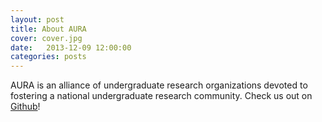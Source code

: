 ```yaml
---
layout: post
title: About AURA
cover: cover.jpg
date:   2013-12-09 12:00:00
categories: posts
---
```


AURA is an alliance of undergraduate research organizations devoted to fostering a national undergraduate research community.  Check us out on [Github](https://github.com/kraftp/aura_website)!